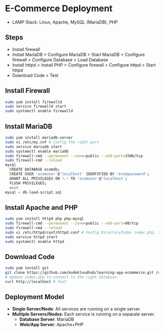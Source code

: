 # E-Commerce Deployment

- LAMP Stack: Linux, Apache, MySQL (MariaDB), PHP

## Steps

- Install firewall
- Install MariaDB > Configure MariaDB > Start MariaDB > Configure firewall > Configure Database > Load Database
- Install httpd > Install PHP > Configure firewall > Configure httpd > Start httpd
- Download Code > Test

## Install Firewall

```bash
sudo yum install firewalld
sudo service firewalld start
sudo systemctl enable firewalld
```

## Install MariaDB

```bash
sudo yum install mariadb-server
sudo vi /etc/my.cnf # Config the right port
sudo service mariadb start
sudo systemctl enable mariadb
sudo firewall-cmd --permanent --zone=public --add-port=3306/tcp
sudo firewall-cmd --reload
mysql
  CREATE DATABASE ecomdb;
  CREATE USER 'ecomuser'@'localhost' IDENTIFIED BY 'ecompassword';
  GRANT ALL PRIVILEGES ON *.* TO 'ecomuser'@'localhost';
  FLUSH PRIVILEGES;
  exit
mysql < db-load-script.sql
```

## Install Apache and PHP

```bash
sudo yum install httpd php php-mysql
sudo firewall-cmd --permanent --zone=public --add-port=80/tcp
sudo firewall-cmd --reload
sudo vi /etc/httpd/conf/httpd.conf # Config DirectoryIndex index.php, instead of index.html
sudo service httpd start
sudo systemctl enable httpd
```

## Download Code

```bash
sudo yum install git
git clone https://github.com/kodekloudhub/learning-app-ecommerce.git /var/www/html
# Update index.php to connect to the right database
curl http://localhost # Test
```

## Deployment Model

- **Single Server/Node**: All services are running on a single server.
- **Multiple Servers/Nodes**: Each service is running on a separate server.
  - **Database Server**: MariaDB
  - **Web/App Server**: Apache+PHP
